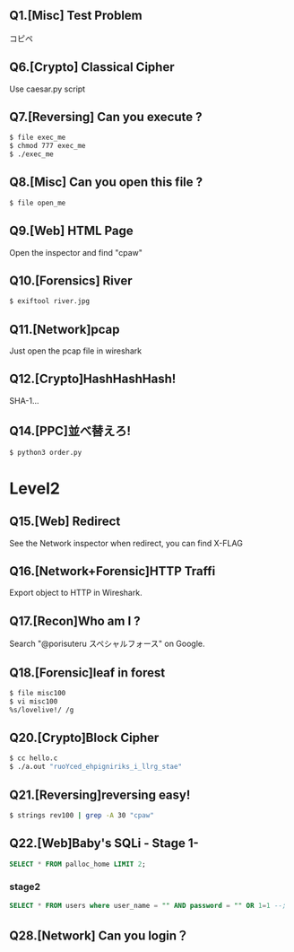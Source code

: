 ## Q1.[Misc] Test Problem

コピペ

## Q6.[Crypto] Classical Cipher
Use caesar.py script

## Q7.[Reversing] Can you execute ?
```sh
$ file exec_me
$ chmod 777 exec_me
$ ./exec_me
```
## Q8.[Misc] Can you open this file ?
```sh
$ file open_me
```

## Q9.[Web] HTML Page
Open the inspector and find "cpaw"

## Q10.[Forensics] River
```sh
$ exiftool river.jpg
```

## Q11.[Network]pcap
Just open the pcap file in wireshark

## Q12.[Crypto]HashHashHash!
SHA-1...

## Q14.[PPC]並べ替えろ!
```sh
$ python3 order.py
```

# Level2

## Q15.[Web] Redirect
See the Network inspector when redirect, you can find X-FLAG

## Q16.[Network+Forensic]HTTP Traffi
Export object to HTTP in Wireshark.

## Q17.[Recon]Who am I ?
Search "@porisuteru スペシャルフォース" on Google.

## Q18.[Forensic]leaf in forest
```sh
$ file misc100
$ vi misc100
%s/lovelive!/ /g
```

## Q20.[Crypto]Block Cipher

```sh
$ cc hello.c
$ ./a.out "ruoYced_ehpigniriks_i_llrg_stae"
```

## Q21.[Reversing]reversing easy!
```sh
$ strings rev100 | grep -A 30 "cpaw"
```

## Q22.[Web]Baby's SQLi - Stage 1-

```sql
SELECT * FROM palloc_home LIMIT 2;
```
### stage2
```sql
SELECT * FROM users where user_name = "" AND password = "" OR 1=1 --;
```


## Q28.[Network] Can you login？


